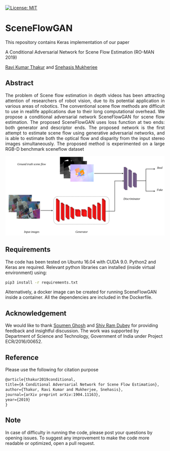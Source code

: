[![License: MIT](https://img.shields.io/badge/License-MIT-yellow.svg)](https://github.com/ravikt/sceneflowgan/blob/master/LICENSE)

<!---
[![Language grade: Python](https://img.shields.io/lgtm/grade/python/g/ucbdrive/3d-vehicle-tracking.svg?logo=lgtm&logoWidth=18)](https://lgtm.com/projects/g/ucbdrive/3d-vehicle-tracking/context:python)
--->
# SceneFlowGAN

This repository contains Keras implementation of our paper 

A Conditional Adversarial Network for Scene Flow Estimation (RO-MAN 2019)

[Ravi Kumar Thakur](https://ravikt.github.io/) and [Snehasis Mukherjee](https://sites.google.com/a/iiits.in/snehasis-mukherjee/)

## Abstract

<p style="text-align: justify">
The problem of Scene flow estimation in depth videos has been attracting attention of researchers of robot vision, due to its potential application in various areas of robotics. The conventional scene flow methods are difficult to use in reallife applications due to their long computational overhead. We propose a conditional adversarial network SceneFlowGAN for scene flow estimation. The proposed SceneFlowGAN uses loss function at two ends: both generator and descriptor ends. The proposed network is the first attempt to estimate scene flow using generative adversarial networks, and is able to estimate both the optical flow and disparity from the input stereo images simultaneously. The proposed method is experimented on a large RGB-D benchmark sceneflow dataset
</p> 

<img src="misc/SceneFlowGAN.jpg" width="600">

## Requirements

The code has been tested on Ubuntu 16.04 with CUDA 9.0. Python2 and Keras are required. Relevant python libraries can installed (inside virtual environment) using: 
```bash
pip3 install -r requirements.txt
```
Alternatively, a docker image can be created for running SceneFlowGAN inside a container. All the dependencies are included in the Dockerfile. 

## Acknowledgement

We would like to thank [Soumen Ghosh](https://sites.google.com/site/soumenca/) and [Shiv Ram Dubey](https://sites.google.com/site/shivram1987/) for providing feedback and insightful discussion. The work was supported by Department of Science and Technology, Government of India under Project ECR/2016/00652.

## Reference

Please use the following for citation purpose

    @article{thakur2019conditional,
    title={A Conditional Adversarial Network for Scene Flow Estimation},
    author={Thakur, Ravi Kumar and Mukherjee, Snehasis},
    journal={arXiv preprint arXiv:1904.11163},
    year={2019}
    }

## Note

In case of difficulty in running the code, please post your questions by opening issues. To suggest any improvement to make the code more readable or optimized, open a pull request. 

